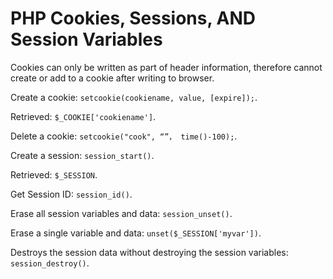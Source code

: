 # PHP Cookies, Sessions, AND Session Variables

Cookies can only be written as part of header information, therefore cannot
create or add to a cookie after writing to browser.

Create a cookie: `setcookie(cookiename, value, [expire]);`.

Retrieved: `$_COOKIE['cookiename']`.

Delete a cookie: `setcookie("cook", “”， time()-100);`.

Create a session: `session_start()`.

Retrieved: `$_SESSION`.

Get Session ID: `session_id()`.

Erase all session variables and data: `session_unset()`.

Erase a single variable and data: `unset($_SESSION['myvar'])`.

Destroys the session data without destroying the session variables:
`session_destroy()`.


